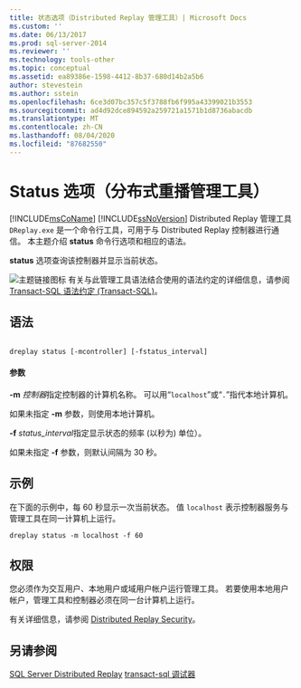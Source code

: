 ```yaml
---
title: 状态选项（Distributed Replay 管理工具）| Microsoft Docs
ms.custom: ''
ms.date: 06/13/2017
ms.prod: sql-server-2014
ms.reviewer: ''
ms.technology: tools-other
ms.topic: conceptual
ms.assetid: ea89386e-1598-4412-8b37-680d14b2a5b6
author: stevestein
ms.author: sstein
ms.openlocfilehash: 6ce3d07bc357c5f3788fb6f995a43399021b3553
ms.sourcegitcommit: ad4d92dce894592a259721a1571b1d8736abacdb
ms.translationtype: MT
ms.contentlocale: zh-CN
ms.lasthandoff: 08/04/2020
ms.locfileid: "87682550"
---
```

# <a name="status-option-distributed-replay-administration-tool"></a>Status 选项（分布式重播管理工具）
  [!INCLUDE[msCoName](../../includes/msconame-md.md)] [!INCLUDE[ssNoVersion](../../includes/ssnoversion-md.md)] Distributed Replay 管理工具 `DReplay.exe` 是一个命令行工具，可用于与 Distributed Replay 控制器进行通信。 本主题介绍 **status** 命令行选项和相应的语法。

 **status** 选项查询该控制器并显示当前状态。

 ![主题链接图标](../../database-engine/media/topic-link.gif "“主题链接”图标") 有关与此管理工具语法结合使用的语法约定的详细信息，请参阅 [Transact-SQL 语法约定 (Transact-SQL)](/sql/t-sql/language-elements/transact-sql-syntax-conventions-transact-sql)。

## <a name="syntax"></a>语法

```

dreplay status [-mcontroller] [-fstatus_interval]
```

#### <a name="parameters"></a>参数
 **-m** *控制器*指定控制器的计算机名称。 可以用“`localhost`”或“`.`”指代本地计算机。

 如果未指定 **-m** 参数，则使用本地计算机。

 **-f** *status_interval*指定显示状态的频率 (以秒为) 单位）。

 如果未指定 **-f** 参数，则默认间隔为 30 秒。

## <a name="examples"></a>示例
 在下面的示例中，每 60 秒显示一次当前状态。 值 `localhost` 表示控制器服务与管理工具在同一计算机上运行。

```
dreplay status -m localhost -f 60
```

## <a name="permissions"></a>权限
 您必须作为交互用户、本地用户或域用户帐户运行管理工具。 若要使用本地用户帐户，管理工具和控制器必须在同一台计算机上运行。

 有关详细信息，请参阅 [Distributed Replay Security](distributed-replay-security.md)。

## <a name="see-also"></a>另请参阅
 [SQL Server Distributed Replay](sql-server-distributed-replay.md) [transact-sql 调试器](../../relational-databases/scripting/transact-sql-debugger.md)


